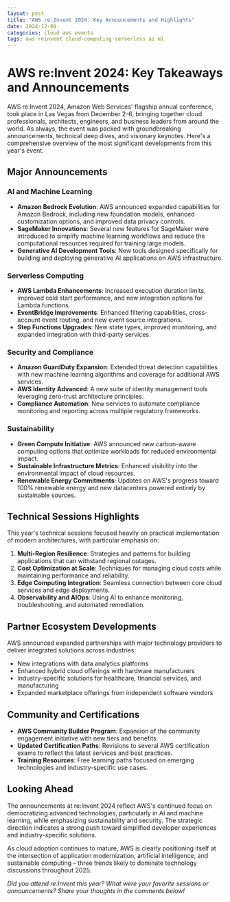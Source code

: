 ```yaml
---
layout: post
title: "AWS re:Invent 2024: Key Announcements and Highlights"
date: 2024-12-09
categories: cloud aws events
tags: aws reinvent cloud-computing serverless ai ml
---
```


# AWS re:Invent 2024: Key Takeaways and Announcements

AWS re:Invent 2024, Amazon Web Services' flagship annual conference, took place in Las Vegas from December 2-6, bringing together cloud professionals, architects, engineers, and business leaders from around the world. As always, the event was packed with groundbreaking announcements, technical deep dives, and visionary keynotes. Here's a comprehensive overview of the most significant developments from this year's event.

## Major Announcements

### AI and Machine Learning

- **Amazon Bedrock Evolution**: AWS announced expanded capabilities for Amazon Bedrock, including new foundation models, enhanced customization options, and improved data privacy controls.
- **SageMaker Innovations**: Several new features for SageMaker were introduced to simplify machine learning workflows and reduce the computational resources required for training large models.
- **Generative AI Development Tools**: New tools designed specifically for building and deploying generative AI applications on AWS infrastructure.

### Serverless Computing

- **AWS Lambda Enhancements**: Increased execution duration limits, improved cold start performance, and new integration options for Lambda functions.
- **EventBridge Improvements**: Enhanced filtering capabilities, cross-account event routing, and new event source integrations.
- **Step Functions Upgrades**: New state types, improved monitoring, and expanded integration with third-party services.

### Security and Compliance

- **Amazon GuardDuty Expansion**: Extended threat detection capabilities with new machine learning algorithms and coverage for additional AWS services.
- **AWS Identity Advanced**: A new suite of identity management tools leveraging zero-trust architecture principles.
- **Compliance Automation**: New services to automate compliance monitoring and reporting across multiple regulatory frameworks.

### Sustainability

- **Green Compute Initiative**: AWS announced new carbon-aware computing options that optimize workloads for reduced environmental impact.
- **Sustainable Infrastructure Metrics**: Enhanced visibility into the environmental impact of cloud resources.
- **Renewable Energy Commitments**: Updates on AWS's progress toward 100% renewable energy and new datacenters powered entirely by sustainable sources.

## Technical Sessions Highlights

This year's technical sessions focused heavily on practical implementation of modern architectures, with particular emphasis on:

1. **Multi-Region Resilience**: Strategies and patterns for building applications that can withstand regional outages.
2. **Cost Optimization at Scale**: Techniques for managing cloud costs while maintaining performance and reliability.
3. **Edge Computing Integration**: Seamless connection between core cloud services and edge deployments.
4. **Observability and AIOps**: Using AI to enhance monitoring, troubleshooting, and automated remediation.

## Partner Ecosystem Developments

AWS announced expanded partnerships with major technology providers to deliver integrated solutions across industries:

- New integrations with data analytics platforms
- Enhanced hybrid cloud offerings with hardware manufacturers
- Industry-specific solutions for healthcare, financial services, and manufacturing
- Expanded marketplace offerings from independent software vendors

## Community and Certifications

- **AWS Community Builder Program**: Expansion of the community engagement initiative with new tiers and benefits.
- **Updated Certification Paths**: Revisions to several AWS certification exams to reflect the latest services and best practices.
- **Training Resources**: Free learning paths focused on emerging technologies and industry-specific use cases.

## Looking Ahead

The announcements at re:Invent 2024 reflect AWS's continued focus on democratizing advanced technologies, particularly in AI and machine learning, while emphasizing sustainability and security. The strategic direction indicates a strong push toward simplified developer experiences and industry-specific solutions.

As cloud adoption continues to mature, AWS is clearly positioning itself at the intersection of application modernization, artificial intelligence, and sustainable computing – three trends likely to dominate technology discussions throughout 2025.

*Did you attend re:Invent this year? What were your favorite sessions or announcements? Share your thoughts in the comments below!*
